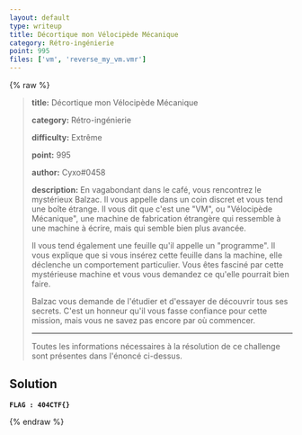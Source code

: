```yaml
---
layout: default
type: writeup
title: Décortique mon Vélocipède Mécanique
category: Rétro-ingénierie
point: 995
files: ['vm', 'reverse_my_vm.vmr']
---
```


{% raw %}
> **title:** Décortique mon Vélocipède Mécanique
>
> **category:** Rétro-ingénierie
>
> **difficulty:** Extrême
>
> **point:** 995
>
> **author:** Cyxo#0458
>
> **description:**
> En vagabondant dans le café, vous rencontrez le mystérieux Balzac. Il vous appelle dans un coin discret et vous tend une boîte étrange. Il vous dit que c'est une "VM", ou "Vélocipède Mécanique", une machine de fabrication étrangère qui ressemble à une machine à écrire, mais qui semble bien plus avancée.
> 
> Il vous tend également une feuille qu'il appelle un "programme". Il vous explique que si vous insérez cette feuille dans la machine, elle déclenche un comportement particulier. Vous êtes fasciné par cette mystérieuse machine et vous vous demandez ce qu'elle pourrait bien faire.
> 
> Balzac vous demande de l'étudier et d'essayer de découvrir tous ses secrets. C'est un honneur qu'il vous fasse confiance pour cette mission, mais vous ne savez pas encore par où commencer.
> 
> ***
> 
> Toutes les informations nécessaires à la résolution de ce challenge sont présentes dans l'énoncé ci-dessus.

## Solution


**`FLAG : 404CTF{}`**

{% endraw %}